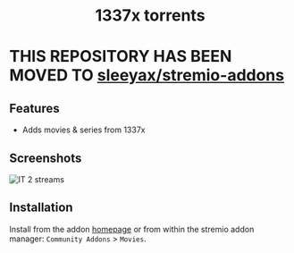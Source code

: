 <h1 align="center">
  <p>1337x torrents</p>
</h1>

# THIS REPOSITORY HAS BEEN MOVED TO [sleeyax/stremio-addons](https://git.io/JvQGc)
## Features
- Adds movies & series from 1337x

## Screenshots
![IT 2 streams](https://i.imgur.com/0xSQ3gE.png)

## Installation
Install from the addon [homepage](https://stremio-1337x-addon.sleeyax.now.sh) or from within
the stremio addon manager: `Community Addons` > `Movies`.

